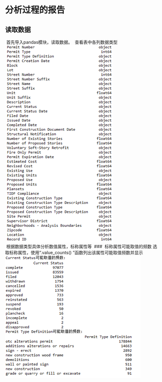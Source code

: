   
分析过程的报告  
====
读取数据  
------
  首先导入pandas模块，读取数据。
  查看表中各列数据类型  
  ![](https://github.com/michaellee666/work1/blob/master/0.gif)  
  根据数据类型具体分析数值属性，标称属性等
  ###  标称属性可能取值的频数
  选取标称属性，使用“.value_counts() ”函数列出该属性可能取值频数并显示  
  ![](https://github.com/michaellee666/work1/blob/master/1.gif)
